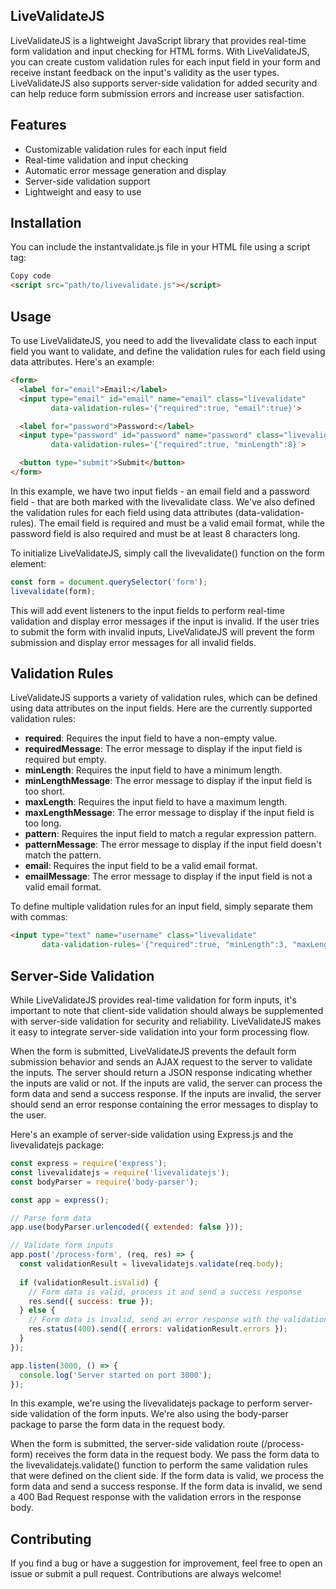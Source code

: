 ## LiveValidateJS

LiveValidateJS is a lightweight JavaScript library that provides real-time form validation and input checking for HTML forms. With LiveValidateJS, you can create custom validation rules for each input field in your form and receive instant feedback on the input's validity as the user types. LiveValidateJS also supports server-side validation for added security and can help reduce form submission errors and increase user satisfaction.

## Features

- Customizable validation rules for each input field
- Real-time validation and input checking
- Automatic error message generation and display
- Server-side validation support
- Lightweight and easy to use

## Installation
You can include the instantvalidate.js file in your HTML file using a script tag:

```html
Copy code
<script src="path/to/livevalidate.js"></script>
```

## Usage
To use LiveValidateJS, you need to add the livevalidate class to each input field you want to validate, and define the validation rules for each field using data attributes. Here's an example:

```html
<form>
  <label for="email">Email:</label>
  <input type="email" id="email" name="email" class="livevalidate"
         data-validation-rules='{"required":true, "email":true}'>

  <label for="password">Password:</label>
  <input type="password" id="password" name="password" class="livevalidate"
         data-validation-rules='{"required":true, "minLength":8}'>

  <button type="submit">Submit</button>
</form>
```

In this example, we have two input fields - an email field and a password field - that are both marked with the livevalidate class. We've also defined the validation rules for each field using data attributes (data-validation-rules). The email field is required and must be a valid email format, while the password field is also required and must be at least 8 characters long.

To initialize LiveValidateJS, simply call the livevalidate() function on the form element:

```javascript
const form = document.querySelector('form');
livevalidate(form);
```

This will add event listeners to the input fields to perform real-time validation and display error messages if the input is invalid. If the user tries to submit the form with invalid inputs, LiveValidateJS will prevent the form submission and display error messages for all invalid fields.

## Validation Rules

LiveValidateJS supports a variety of validation rules, which can be defined using data attributes on the input fields. Here are the currently supported validation rules:

- **required**: Requires the input field to have a non-empty value.
- **requiredMessage**: The error message to display if the input field is required but empty.
- **minLength**: Requires the input field to have a minimum length.
- **minLengthMessage**: The error message to display if the input field is too short.
- **maxLength**: Requires the input field to have a maximum length.
- **maxLengthMessage**: The error message to display if the input field is too long.
- **pattern**: Requires the input field to match a regular expression pattern.
- **patternMessage**: The error message to display if the input field doesn't match the pattern.
- **email**: Requires the input field to be a valid email format.
- **emailMessage**: The error message to display if the input field is not a valid email format.

To define multiple validation rules for an input field, simply separate them with commas:

```html
<input type="text" name="username" class="livevalidate"
       data-validation-rules='{"required":true, "minLength":3, "maxLength":20}' />
```

## Server-Side Validation

While LiveValidateJS provides real-time validation for form inputs, it's important to note that client-side validation should always be supplemented with server-side validation for security and reliability. LiveValidateJS makes it easy to integrate server-side validation into your form processing flow.

When the form is submitted, LiveValidateJS prevents the default form submission behavior and sends an AJAX request to the server to validate the inputs. The server should return a JSON response indicating whether the inputs are valid or not. If the inputs are valid, the server can process the form data and send a success response. If the inputs are invalid, the server should send an error response containing the error messages to display to the user.

Here's an example of server-side validation using Express.js and the livevalidatejs package:

```javascript
const express = require('express');
const livevalidatejs = require('livevalidatejs');
const bodyParser = require('body-parser');

const app = express();

// Parse form data
app.use(bodyParser.urlencoded({ extended: false }));

// Validate form inputs
app.post('/process-form', (req, res) => {
  const validationResult = livevalidatejs.validate(req.body);
  
  if (validationResult.isValid) {
    // Form data is valid, process it and send a success response
    res.send({ success: true });
  } else {
    // Form data is invalid, send an error response with the validation errors
    res.status(400).send({ errors: validationResult.errors });
  }
});

app.listen(3000, () => {
  console.log('Server started on port 3000');
});
```

In this example, we're using the livevalidatejs package to perform server-side validation of the form inputs. We're also using the body-parser package to parse the form data in the request body.

When the form is submitted, the server-side validation route (/process-form) receives the form data in the request body. We pass the form data to the livevalidatejs.validate() function to perform the same validation rules that were defined on the client side. If the form data is valid, we process the form data and send a success response. If the form data is invalid, we send a 400 Bad Request response with the validation errors in the response body.

## Contributing
If you find a bug or have a suggestion for improvement, feel free to open an issue or submit a pull request. Contributions are always welcome!
